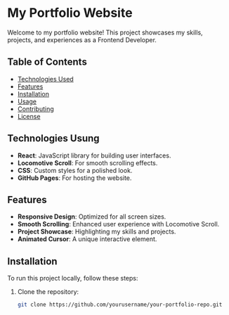 # My Portfolio Website

Welcome to my portfolio website! This project showcases my skills, projects, and experiences as a Frontend Developer.

## Table of Contents

- [Technologies Used](#technologies-used)
- [Features](#features)
- [Installation](#installation)
- [Usage](#usage)
- [Contributing](#contributing)
- [License](#license)

## Technologies Usung

- **React**: JavaScript library for building user interfaces.
- **Locomotive Scroll**: For smooth scrolling effects.
- **CSS**: Custom styles for a polished look.
- **GitHub Pages**: For hosting the website.

## Features

- **Responsive Design**: Optimized for all screen sizes.
- **Smooth Scrolling**: Enhanced user experience with Locomotive Scroll.
- **Project Showcase**: Highlighting my skills and projects.
- **Animated Cursor**: A unique interactive element.

## Installation

To run this project locally, follow these steps:

1. Clone the repository:
   ```bash
   git clone https://github.com/yourusername/your-portfolio-repo.git
